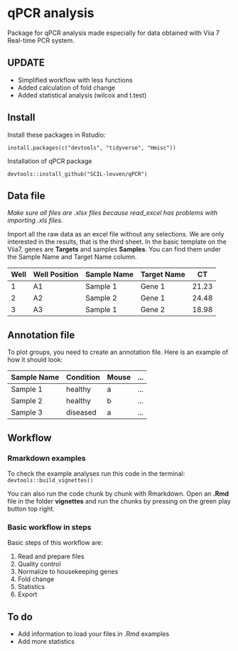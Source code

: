 # qPCR analysis
Package for qPCR analysis made especially for data obtained with Viia 7 Real-time PCR system.

## UPDATE
* Simplified workflow with less functions
* Added calculation of fold change
* Added statistical analysis (wilcox and t.test)

## Install

Install these packages in Rstudio:

  `install.packages(c("devtools", "tidyverse", "Hmisc"))`

Installation of qPCR package

  `devtools::install_github("SCIL-leuven/qPCR")`

## Data file

*Make sure all files are .xlsx files because read_excel has problems with importing .xls files.*

Import all the raw data as an excel file without any selections. We are only interested in the results, that is the third sheet. In the basic template on the Viia7, genes are **Targets** and samples **Samples**. You can find them under the Sample Name and Target Name column.


Well | Well Position | Sample Name | Target Name | CT  
-----|---------------|-------------|-------------|----
1    | A1            | Sample 1    | Gene 1    | 21.23  
2    | A2            | Sample 2    | Gene 1    | 24.48  
3    | A3            | Sample 1    | Gene 2    | 18.98   


## Annotation file

To plot groups, you need to create an annotation file. Here is an example of how it should look:

Sample Name | Condition | Mouse | ...
----------|-----------|-----------|------
Sample 1  | healthy   | a  | ...
Sample 2  | healthy | b  | ...
Sample 3  | diseased | a | ...

## Workflow

### Rmarkdown examples

To check the example analyses run this code in the terminal:
`devtools::build_vignettes()`

You can also run the code chunk by chunk with Rmarkdown. Open an **.Rmd** file in the folder **vignettes** and run the chunks by pressing on the green play button top right.

### Basic workflow in steps

Basic steps of this workflow are:
1. Read and prepare files
2. Quality control
3. Normalize to housekeeping genes
4. Fold change
5. Statistics
6. Export

## To do
* Add information to load your files in .Rmd examples
* Add more statistics
